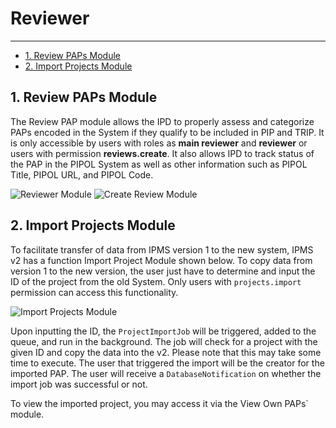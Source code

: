 # Reviewer

---

- [1. Review PAPs Module](#review)
- [2. Import Projects Module](#import)

<a name="review"></a>
## 1. Review PAPs Module
The Review PAP module allows the IPD to properly assess and categorize PAPs encoded in the System if they qualify 
to be included in PIP and TRIP. It is only accessible by users with roles as __main reviewer__ and __reviewer__ or 
users with permission __reviews.create__. It also allows IPD to track status of the PAP in the PIPOL System as well 
as other information such as PIPOL Title, PIPOL URL, and PIPOL Code.

![Reviewer Module](/images/screenshots/reviewer/reviews/index.png)
![Create Review Module](/images/screenshots/reviewer/reviews/create.png)

<a name="import"></a>
## 2. Import Projects Module

To facilitate transfer of data from IPMS version 1 to the new system,
IPMS v2 has a function Import Project Module shown below. To copy data
from version 1 to the new version, the user just have to determine and
input the ID of the project from the old System. Only users with `projects.import`
permission can access this functionality.

![Import Projects Module](/images/screenshots/projects/import/index.png)

Upon inputting the ID, the `ProjectImportJob` will be triggered, added to the queue, and run 
in the background. The job will check for a project with the given ID and copy the data into 
the v2. Please note that this may take some time to execute. The user that triggered the import 
will be the creator for the imported PAP. The user will receive a `DatabaseNotification` on 
whether the import job was successful or not.

To view the imported project, you may access it via the View Own PAPs` module.
